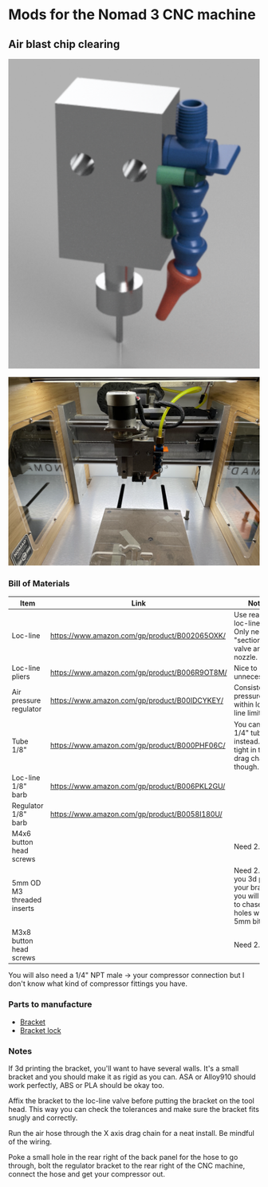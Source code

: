 # Mods for the Nomad 3 CNC machine

## Air blast chip clearing

![air blast mod render](./images/air_blast_render.png)

![air blast mod picture](./images/air_blast_image.png)

### Bill of Materials
Item | Link | Note
---- | ---- | ----
Loc-line | https://www.amazon.com/gp/product/B002065OXK/ | Use real 1/4" loc-line. Only need 1 "section", 1 valve and 1 nozzle.
Loc-line pliers | https://www.amazon.com/gp/product/B006R9OT8M/ | Nice to have, unnecessary.
Air pressure regulator | https://www.amazon.com/gp/product/B00IDCYKEY/ | Consistent pressure within loc-line limits.
Tube 1/8" | https://www.amazon.com/gp/product/B000PHF06C/ | You can use 1/4" tubing instead. It's tight in the drag chain though.
Loc-line 1/8" barb | https://www.amazon.com/gp/product/B006PKL2GU/ | 
Regulator 1/8" barb | https://www.amazon.com/gp/product/B0058I180U/ | 
M4x6 button head screws | | Need 2.
5mm OD M3 threaded inserts | | Need 2.  If you 3d print your bracket you will want to chase the holes with a 5mm bit.
M3x8 button head screws | | Need 2.

You will also need a 1/4" NPT male -> your compressor connection but I don't know what kind of compressor fittings you have.

### Parts to manufacture

* [Bracket](./models/air_blast_bracket.stl)
* [Bracket lock](./models/air_blast_lock.stl)

### Notes
If 3d printing the bracket, you'll want to have several walls.  It's a small bracket and you should make it as rigid as you can.  ASA or Alloy910 should work perfectly, ABS or PLA should be okay too.

Affix the bracket to the loc-line valve before putting the bracket on the tool head.  This way you can check the tolerances and make sure the bracket fits snugly and correctly.

Run the air hose through the X axis drag chain for a neat install.  Be mindful of the wiring.

Poke a small hole in the rear right of the back panel for the hose to go through, bolt the regulator bracket to the rear right of the CNC machine, connect the hose and get your compressor out.



